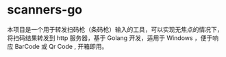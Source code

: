 # scanners-go
本项目是一个用于转发扫码枪（条码枪）输入的工具，可以实现无焦点的情况下，将扫码结果转发到 http 服务器，基于 Golang 开发，适用于 Windows ，便于响应 BarCode 或 Qr Code , 开箱即用。
